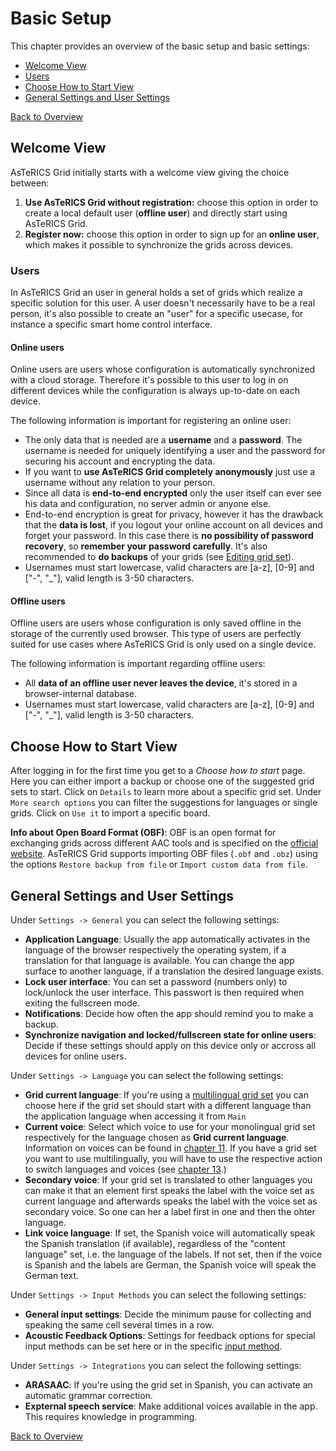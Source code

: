 # Basic Setup

This chapter provides an overview of the basic setup and basic settings:
- [Welcome View](03_basic_setup.md#welcome-view)
- [Users](03_basic_setup.md#users)
- [Choose How to Start View](03_basic_setup.md#choose-how-to-start-view)
- [General Settings and User Settings](03_basic_setup.md#general-settings-and-user-settings)

[Back to Overview](README.md)

## Welcome View

AsTeRICS Grid initially starts with a welcome view giving the choice between:

1. **Use AsTeRICS Grid without registration:** choose this option in order to create a local default user (**offline user**) and directly start using AsTeRICS Grid.
2. **Register now:** choose this option in order to sign up for an **online user**, which makes it possible to synchronize the grids across devices.

### Users

In AsTeRICS Grid an user in general holds a set of grids which realize a specific solution for this user. A user doesn't necessarily have to be a real person, it's also possible to create an "user" for a specific usecase, for instance a specific smart home control interface.

#### Online users

Online users are users whose configuration is automatically synchronized with a cloud storage. Therefore it's possible to this user to log in on different devices while the configuration is always up-to-date on each device.

The following information is important for registering an online user:
* The only data that is needed are a **username** and a **password**. The username is needed for uniquely identifying a user and the password for securing his account and encrypting the data.
* If you want to **use AsTeRICS Grid completely anonymously** just use a username without any relation to your person.
* Since all data is **end-to-end encrypted** only the user itself can ever see his data and configuration, no server admin or anyone else.
* End-to-end encryption is great for privacy, however it has the drawback that the **data is lost**, if you logout your online account on all devices and forget your password. In this case there is **no possibility of password recovery**, so **remember your password carefully**. It's also recommended to **do backups** of your grids (see [Editing grid set](05_editing-grid-set.md)).
* Usernames must start lowercase, valid characters are [a-z], [0-9] and ["-", "_"], valid length is 3-50 characters.

#### Offline users

Offline users are users whose configuration is only saved offline in the storage of the currently used browser. This type of users are perfectly suited for use cases where AsTeRICS Grid is only used on a single device.

The following information is important regarding offline users:
* All **data of an offline user never leaves the device**, it's stored in a browser-internal database.
* Usernames must start lowercase, valid characters are [a-z], [0-9] and ["-", "_"], valid length is 3-50 characters.

## Choose How to Start View

After logging in for the first time you get to a *Choose how to start* page. Here you can either import a backup or choose one of the suggested grid sets to start. Click on `Details` to learn more about a specific grid set.
Under `More search options` you can filter the suggestions for languages or single grids.
Click on `Use it` to import a specific board.

**Info about Open Board Format (OBF)**: OBF is an open format for exchanging grids across different AAC tools and is specified on the [official website](https://www.openboardformat.org/). AsTeRICS Grid supports importing OBF files (`.obf` and `.obz`) using the options `Restore backup from file` or `Import custom data from file`.

## General Settings and User Settings

Under `Settings -> General` you can select the following settings:

- **Application Language**: Usually the app automatically activates in the language of the browser respectively the operating system, if a translation for that language is available. You can change the app surface to another language, if a translation the desired language exists.
- **Lock user interface**: You can set a password (numbers only) to lock/unlock the user interface. This passwort is then required when exiting the fullscreen mode.
- **Notifications**: Decide how often the app should remind you to make a backup.
- **Synchronize navigation and locked/fullscreen state for online users**: Decide if these settings should apply on this device only or accross all devices for online users.

Under `Settings -> Language` you can select the following settings:
- **Grid current language**: If you're using a [multilingual grid set](13_multilingual-grid-sets.md) you can choose here if the grid set should start with a different language than the application language when accessing it from `Main`
- **Current voice**: Select which voice to use for your monolingual grid set respectively for the language chosen as **Grid current language**. Information on voices can be found in [chapter 11](11_voices.md). If you have a grid set you want to use multilingually, you will have to use the respective action to switch languages and voices (see [chapter 13](13_multilingual-grid-sets.md).)
- **Secondary voice**: If your grid set is translated to other languages you can make it that an element first speaks the label with the voice set as current language and afterwards speaks the label with the voice set as secondary voice. So one can her a label first in one and then the ohter language.
- **Link voice language**: If set, the Spanish voice will automatically speak the Spanish translation (if available), regardless of the "content language" set, i.e. the language of the labels. If not set, then if the voice is Spanish and the labels are German, the Spanish voice will speak the German text.

Under `Settings -> Input Methods` you can select the following settings:
- **General input settings**: Decide the minimum pause  for collecting and speaking the same cell several times in a row.
- **Acoustic Feedback Options**: Settings for feedback options for special input methods can be set here or in the specific [input method](09_input-options.md).

Under `Settings -> Integrations` you can select the following settings:
- **ARASAAC**: If you're using the grid set in Spanish, you can activate an automatic grammar correction.
- **Expternal speech service**: Make additional voices available in the app. This requires knowledge in programming.

[Back to Overview](README.md)